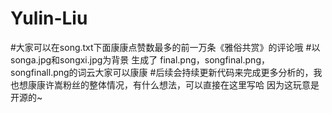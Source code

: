# Yulin-Liu
#大家可以在song.txt下面康康点赞数最多的前一万条《雅俗共赏》的评论哦
#以songa.jpg和songxi.jpg为背景 生成了 final.png，songfinal.png，songfinall.png的词云大家可以康康
#后续会持续更新代码来完成更多分析的，我也想康康许嵩粉丝的整体情况，有什么想法，可以直接在这里写哈 因为这玩意是开源的~
